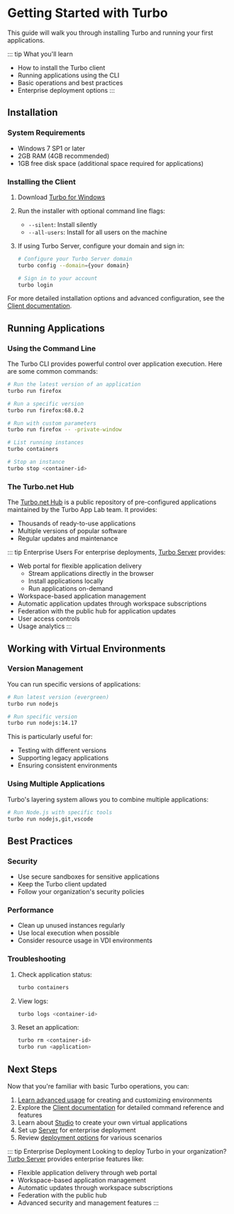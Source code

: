# Getting Started with Turbo

This guide will walk you through installing Turbo and running your first applications.

::: tip What you'll learn
- How to install the Turbo client
- Running applications using the CLI
- Basic operations and best practices
- Enterprise deployment options
:::

## Installation

### System Requirements
- Windows 7 SP1 or later
- 2GB RAM (4GB recommended)
- 1GB free disk space (additional space required for applications)

### Installing the Client

1. Download [Turbo for Windows](https://turbo.net/download)
2. Run the installer with optional command line flags:
   - `--silent`: Install silently
   - `--all-users`: Install for all users on the machine

3. If using Turbo Server, configure your domain and sign in:
   ```bash
   # Configure your Turbo Server domain
   turbo config --domain={your domain}
   
   # Sign in to your account
   turbo login
   ```

For more detailed installation options and advanced configuration, see the [Client documentation](/client/).

## Running Applications

### Using the Command Line

The Turbo CLI provides powerful control over application execution. Here are some common commands:

```bash
# Run the latest version of an application
turbo run firefox

# Run a specific version
turbo run firefox:68.0.2

# Run with custom parameters
turbo run firefox -- -private-window

# List running instances
turbo containers

# Stop an instance
turbo stop <container-id>
```

### The Turbo.net Hub

The [Turbo.net Hub](https://hub.turbo.net) is a public repository of pre-configured applications maintained by the Turbo App Lab team. It provides:
- Thousands of ready-to-use applications
- Multiple versions of popular software
- Regular updates and maintenance

::: tip Enterprise Users
For enterprise deployments, [Turbo Server](/server/) provides:
- Web portal for flexible application delivery
  - Stream applications directly in the browser
  - Install applications locally
  - Run applications on-demand
- Workspace-based application management
- Automatic application updates through workspace subscriptions
- Federation with the public hub for application updates
- User access controls
- Usage analytics
:::

## Working with Virtual Environments

### Version Management

You can run specific versions of applications:

```bash
# Run latest version (evergreen)
turbo run nodejs

# Run specific version
turbo run nodejs:14.17
```

This is particularly useful for:
- Testing with different versions
- Supporting legacy applications
- Ensuring consistent environments

### Using Multiple Applications

Turbo's layering system allows you to combine multiple applications:

```bash
# Run Node.js with specific tools
turbo run nodejs,git,vscode
```

## Best Practices

### Security
- Use secure sandboxes for sensitive applications
- Keep the Turbo client updated
- Follow your organization's security policies

### Performance
- Clean up unused instances regularly
- Use local execution when possible
- Consider resource usage in VDI environments

### Troubleshooting
1. Check application status:
   ```bash
   turbo containers
   ```

2. View logs:
   ```bash
   turbo logs <container-id>
   ```

3. Reset an application:
   ```bash
   turbo rm <container-id>
   turbo run <application>
   ```

## Next Steps

Now that you're familiar with basic Turbo operations, you can:

1. [Learn advanced usage](advanced.md) for creating and customizing environments
2. Explore the [Client documentation](/client/) for detailed command reference and features
3. Learn about [Studio](/studio/) to create your own virtual applications
4. Set up [Server](/server/) for enterprise deployment
5. Review [deployment options](/deploying/) for various scenarios

::: tip Enterprise Deployment
Looking to deploy Turbo in your organization? [Turbo Server](/server/) provides enterprise features like:
- Flexible application delivery through web portal
- Workspace-based application management
- Automatic updates through workspace subscriptions
- Federation with the public hub
- Advanced security and management features
:::
